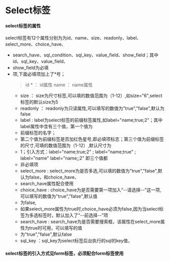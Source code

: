 # Select**标签**

#### select**标签的属性**
select标签有12个属性分别为为id、name、size、readonly、label、select\_more、choice\_have、
* search\_have、sql\_condition、sql\_key、value\_field、show\_field；其中id、sql\_key、value\_field、
* show\_field为必填
* 项,下面必填项加上了\*号；
  > id \* ： id属性
  > name ： name属性
  * size ： size为尺寸标签,可以填的数值范围为（1-12）,如size="6",select标签的默认size为5
  * readonly ： readonly为只读属性,可以填写的数值为"true","false",默认为false
  * label : label为select标签的前缀标签属性,如label="name;true;2"；其中label属性中含有三个值，第一个值为
  * 前缀标签的名字；
  * 第二个值为前缀标签是否加红色星号,即必填项标志；第三个值为前缀标签的尺寸,可填的数值范围为（1-12）,默认尺寸为
  * 1；引入方式：label="name;true;2" ; label="name;true" ; label="name" label="name;;2" 即三个值都
  * 非必填项
  * select\_more : select\_more为是否多选,可以填的数值为"true","false",默认为false，和choice\_have、
  * search\_have属性配合使用
  * choice\_have : choice\_have为是否需要第一项加入“--请选择--”这一项,可以填写的数值为"true","false",默认值
  * 为false,
  * 如果select\_more属性为true时,choice\_have必须为false,因为当select标签为多选标签时，默认加入了“--前选择--”项
  * search\_have : search\_have为是否需要搜索框，该属性在select\_more属性为true时可用，可以填写的值
  * 为"true","false",默认false
  * sql\_key  ：sql\_key为select标签后台执行的sql的key值，
#### select标签的引入方式见form标签，必须配合form标签使用




